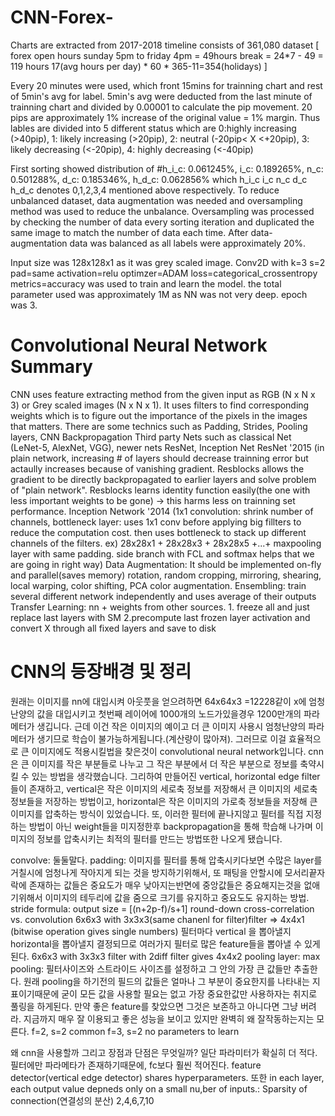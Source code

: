 # CNN-Forex-

Charts are extracted from 2017-2018 timeline consists of 361,080 dataset [ forex open hours sunday 5pm to friday 4pm = 49hours break = 24*7 - 49  = 119 hours 17(avg hours per day) * 60 * 365-11=354(holidays) ]

Every 20 minutes were used, which front 15mins for trainning chart and rest of 5min's avg for label.
5min's avg were deducted from the last minute of trainning chart and divided by 0.00001 to calculate the pip movement. 20 pips are approximately 1% increase of the original value = 1% margin. Thus lables are divided into 5 different status which are 
0:highly increasing (>40pip), 1: likely increasing (>20pip), 2: neutral (-20pip< X <+20pip), 3: likely decreasing (<-20pip), 4: highly decreasing (<-40pip)

First sorting showed distribution of #h_i_c: 0.061245%, i_c: 0.189265%, n_c: 0.501288%, d_c: 0.185346%, h_d_c: 0.062856% which h_i_c i_c n_c d_c h_d_c denotes 0,1,2,3,4 mentioned above respectively. To reduce unbalanced dataset, data augmentation was needed and oversampling method was used to reduce the unbalance. Oversampling was processed by checking the number of data every sorting iteration and duplicated the same image to match the number of data each time. After data-augmentation data was balanced as all labels were approximately 20%. 

Input size was 128x128x1 as it was grey scaled image. Conv2D with k=3 s=2 pad=same activation=relu optimzer=ADAM loss=categorical_crossentropy metrics=accuracy was used to train and learn the model. the total parameter used was approximately 1M as NN was not very deep. epoch was 3. 


#  Convolutional Neural Network Summary
  CNN uses feature extracting method from the given input as RGB (N x N x 3) or Grey scaled images (N x N x 1). It uses filters to find corresponding weights which is to figure out the importance of the pixels in the images that matters.
  There are some technics such as Padding, Strides, Pooling layers, CNN Backpropagation
  Third party Nets such as classical Net (LeNet-5, AlexNet, VGG), newer nets ResNet, Inception Net
  ResNet '2015 (in plain network, increasing # of layers should decrease trainning error but actaully increases because of vanishing gradient. Resblocks allows the gradient to be directly backpropagated to earlier layers and solve problem of "plain network". Resblocks learns identity function easily(the one with less important weights to be gone) -> this harms less on trainning set performance.
  Inception Network '2014 (1x1 convolution: shrink number of channels, bottleneck layer: uses 1x1 conv before applying big fillters to reduce the computation cost. then uses bottleneck to stack up different channels of the filters. ex) 28x28x1 + 28x28x3 + 28x28x5 +...+ maxpooling layer with same padding. side branch with FCL and softmax helps that we are going in right way)
  Data Augmentation: It should be implemented on-fly and parallel(saves memory) rotation, random cropping, mirroring, shearing, local warping, color shifting, PCA color augmentation.
  Ensembling: train several different network independently and uses average of their outputs
  Transfer Learning: nn + weights from other sources. 1. freeze all and just replace last layers with SM 2.precompute last frozen layer activation and convert X through all fixed layers and save to disk



# CNN의 등장배경 및 정리
원래는 이미지를 nn에 대입시켜 아웃풋을 얻으려하면 64x64x3 =12228같이 x에 엄청난양의 값을 대입시키고 첫번째 레이어에 1000개의 노드가있을경우 1200만개의 파라메터가 생깁니다. 근데 이건 작은 이미지의 예이고 더 큰 이미지 사용시 엄청난양의 파라메터가 생기므로 학습이 불가능하게됩니다.(계산량이 많아져). 그러므로 이걸 효율적으로 큰 이미지에도 적용시킬법을 찾은것이 convolutional neural network입니다. 
cnn은 큰 이미지를 작은 부분들로 나누고 그 작은 부분에서 더 작은 부분으로 정보를 축약시킬 수 있는 방법을 생각했습니다. 그리하여 만들어진 vertical, horizontal edge filter들이 존재하고, vertical은 작은 이미지의 세로축 정보를 저장해서 큰 이미지의 세로축 정보들을 저장하는 방법이고, horizontal은 작은 이미지의 가로축 정보들을 저장해 큰 이미지를 압축하는 방식이 있었습니다. 또, 이러한 필터에 끝나지않고 필터를 직접 지정하는 방법이 아닌 weight들을 미지정한후 backpropagation을 통해 학습해 나가며 이미지의 정보를 압축시키는 최적의 필터를 만드는 방법또한 나오게 됐습니다. 

convolve: 둘둘말다. 
padding: 이미지를 필터를 통해 압축시키다보면 수많은 layer를 거칠시에 엄청나게 작아지게 되는 것을 방지하기위해서, 또 패팅을 안할시에 모서리끝자락에 존재하는 값들은 중요도가 매우 낮아지는반면에 중앙값들은 중요해지는것을  없애기위해서 이미지의 테두리에 값을 줌으로 크기를 유지하고 중요도도 유지하는 방법. 	
stride formula: output size = [(n+2p-f)/s+1] round-down
cross-correlation vs. convolution 
6x6x3 with 3x3x3(same chanenl for filter)filter => 4x4x1 (bitwise operation gives single numbers)
필터마다 vertical 을 뽑아낼지 horizontal을 뽑아낼지 결정되므로 여러가지 필터로 많은 feature들을 뽑아낼 수 있게된다. 
6x6x3 with 3x3x3 filter with 2diff filter gives 4x4x2 
pooling layer: max pooling: 필터사이즈와 스트라이드 사이즈를 설정하고 그 안의 가장 큰 값들만 추출한다. 원래 pooling을 하기전의 필드의 값들은 얼마나 그 부분이 중요한지를 나타내는 지표이기때문에 굳이 모든 값을 사용할 필요는 없고 가장 중요한값만 사용하자는 취지로 풀링을 하게된다. 만약 좋은 feature를 찾았으면 그것은 보존하고 아니다면 그냥 버려라. 지금까지 매우 잘 이용되고 좋은 성능을 보이고 있지만 완벽히 왜 잘작동하는지는 모른다. f=2, s=2 common f=3, s=2 no parameters to learn 

왜 cnn을 사용할까 그리고 장점과 단점은 무엇일까? 일단 파라미터가 확실히 더 적다. 필터에만 파라메타가 존재하기때문에, fc보다 훨씬 적어진다. feature detector(vertical edge detector) shares hyperparameters. 또한 in each layer, each output value depneds only on a small nu,ber of inputs.: Sparsity of connection(연결성의 분산) 2,4,6,7,10
